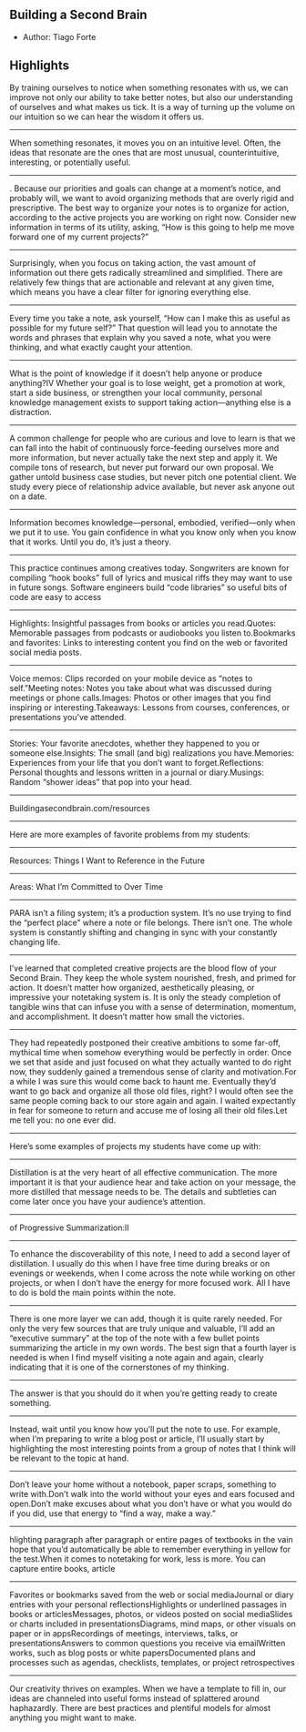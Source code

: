 ## Building a Second Brain
- Author: Tiago Forte
## Highlights
By training ourselves to notice when something resonates with us, we can improve not only our ability to take better notes, but also our understanding of ourselves and what makes us tick. It is a way of turning up the volume on our intuition so we can hear the wisdom it offers us.

---
When something resonates, it moves you on an intuitive level. Often, the ideas that resonate are the ones that are most unusual, counterintuitive, interesting, or potentially useful.

---
. Because our priorities and goals can change at a moment’s notice, and probably will, we want to avoid organizing methods that are overly rigid and prescriptive. The best way to organize your notes is to organize for action, according to the active projects you are working on right now. Consider new information in terms of its utility, asking, “How is this going to help me move forward one of my current projects?”

---
Surprisingly, when you focus on taking action, the vast amount of information out there gets radically streamlined and simplified. There are relatively few things that are actionable and relevant at any given time, which means you have a clear filter for ignoring everything else.

---
Every time you take a note, ask yourself, “How can I make this as useful as possible for my future self?” That question will lead you to annotate the words and phrases that explain why you saved a note, what you were thinking, and what exactly caught your attention.

---
What is the point of knowledge if it doesn’t help anyone or produce anything?IV Whether your goal is to lose weight, get a promotion at work, start a side business, or strengthen your local community, personal knowledge management exists to support taking action—anything else is a distraction.

---
A common challenge for people who are curious and love to learn is that we can fall into the habit of continuously force-feeding ourselves more and more information, but never actually take the next step and apply it. We compile tons of research, but never put forward our own proposal. We gather untold business case studies, but never pitch one potential client. We study every piece of relationship advice available, but never ask anyone out on a date.

---
 Information becomes knowledge—personal, embodied, verified—only when we put it to use. You gain confidence in what you know only when you know that it works. Until you do, it’s just a theory.

---
This practice continues among creatives today. Songwriters are known for compiling “hook books” full of lyrics and musical riffs they may want to use in future songs. Software engineers build “code libraries” so useful bits of code are easy to access

---
Highlights: Insightful passages from books or articles you read.Quotes: Memorable passages from podcasts or audiobooks you listen to.Bookmarks and favorites: Links to interesting content you find on the web or favorited social media posts.

---
Voice memos: Clips recorded on your mobile device as “notes to self.”Meeting notes: Notes you take about what was discussed during meetings or phone calls.Images: Photos or other images that you find inspiring or interesting.Takeaways: Lessons from courses, conferences, or presentations you’ve attended.

---
Stories: Your favorite anecdotes, whether they happened to you or someone else.Insights: The small (and big) realizations you have.Memories: Experiences from your life that you don’t want to forget.Reflections: Personal thoughts and lessons written in a journal or diary.Musings: Random “shower ideas” that pop into your head.

---
Buildingasecondbrain.com/resources

---
Here are more examples of favorite problems from my students:

---
Resources: Things I Want to Reference in the Future

---
Areas: What I’m Committed to Over Time

---
PARA isn’t a filing system; it’s a production system. It’s no use trying to find the “perfect place” where a note or file belongs. There isn’t one. The whole system is constantly shifting and changing in sync with your constantly changing life.

---
I’ve learned that completed creative projects are the blood flow of your Second Brain. They keep the whole system nourished, fresh, and primed for action. It doesn’t matter how organized, aesthetically pleasing, or impressive your notetaking system is. It is only the steady completion of tangible wins that can infuse you with a sense of determination, momentum, and accomplishment. It doesn’t matter how small the victories.

---
They had repeatedly postponed their creative ambitions to some far-off, mythical time when somehow everything would be perfectly in order. Once we set that aside and just focused on what they actually wanted to do right now, they suddenly gained a tremendous sense of clarity and motivation.For a while I was sure this would come back to haunt me. Eventually they’d want to go back and organize all those old files, right? I would often see the same people coming back to our store again and again. I waited expectantly in fear for someone to return and accuse me of losing all their old files.Let me tell you: no one ever did.

---
Here’s some examples of projects my students have come up with:

---
Distillation is at the very heart of all effective communication. The more important it is that your audience hear and take action on your message, the more distilled that message needs to be. The details and subtleties can come later once you have your audience’s attention.

---
of Progressive Summarization:II

---
To enhance the discoverability of this note, I need to add a second layer of distillation. I usually do this when I have free time during breaks or on evenings or weekends, when I come across the note while working on other projects, or when I don’t have the energy for more focused work. All I have to do is bold the main points within the note.

---
There is one more layer we can add, though it is quite rarely needed. For only the very few sources that are truly unique and valuable, I’ll add an “executive summary” at the top of the note with a few bullet points summarizing the article in my own words. The best sign that a fourth layer is needed is when I find myself visiting a note again and again, clearly indicating that it is one of the cornerstones of my thinking. 

---
The answer is that you should do it when you’re getting ready to create something.

---
Instead, wait until you know how you’ll put the note to use. For example, when I’m preparing to write a blog post or article, I’ll usually start by highlighting the most interesting points from a group of notes that I think will be relevant to the topic at hand.

---
Don’t leave your home without a notebook, paper scraps, something to write with.Don’t walk into the world without your eyes and ears focused and open.Don’t make excuses about what you don’t have or what you would do if you did, use that energy to “find a way, make a way.”

---
hlighting paragraph after paragraph or entire pages of textbooks in the vain hope that you’d automatically be able to remember everything in yellow for the test.When it comes to notetaking for work, less is more. You can capture entire books, article

---
Favorites or bookmarks saved from the web or social mediaJournal or diary entries with your personal reflectionsHighlights or underlined passages in books or articlesMessages, photos, or videos posted on social mediaSlides or charts included in presentationsDiagrams, mind maps, or other visuals on paper or in appsRecordings of meetings, interviews, talks, or presentationsAnswers to common questions you receive via emailWritten works, such as blog posts or white papersDocumented plans and processes such as agendas, checklists, templates, or project retrospectives

---
Our creativity thrives on examples. When we have a template to fill in, our ideas are channeled into useful forms instead of splattered around haphazardly. There are best practices and plentiful models for almost anything you might want to make.